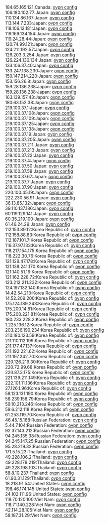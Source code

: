 184.65.165.121:Canada: [ovpn config](vpn/184_65_165_121.ovpn)  
106.180.102.77:Japan: [ovpn config](vpn/106_180_102_77.ovpn)  
110.134.86.167:Japan: [ovpn config](vpn/110_134_86_167.ovpn)  
113.144.7.233:Japan: [ovpn config](vpn/113_144_7_233.ovpn)  
118.106.12.181:Japan: [ovpn config](vpn/118_106_12_181.ovpn)  
119.169.134.154:Japan: [ovpn config](vpn/119_169_134_154.ovpn)  
119.24.28.44:Japan: [ovpn config](vpn/119_24_28_44.ovpn)  
120.74.99.121:Japan: [ovpn config](vpn/120_74_99_121.ovpn)  
124.211.192.57:Japan: [ovpn config](vpn/124_211_192_57.ovpn)  
126.203.3.254:Japan: [ovpn config](vpn/126_203_3_254.ovpn)  
126.224.130.134:Japan: [ovpn config](vpn/126_224_130_134.ovpn)  
133.106.37.40:Japan: [ovpn config](vpn/133_106_37_40.ovpn)  
133.247.138.230:Japan: [ovpn config](vpn/133_247_138_230.ovpn)  
150.147.214.220:Japan: [ovpn config](vpn/150_147_214_220.ovpn)  
153.156.26.8:Japan: [ovpn config](vpn/153_156_26_8.ovpn)  
159.28.136.238:Japan: [ovpn config](vpn/159_28_136_238.ovpn)  
159.28.136.238:Japan: [ovpn config](vpn/159_28_136_238.ovpn)  
163.139.157.43:Japan: [ovpn config](vpn/163_139_157_43.ovpn)  
180.63.152.38:Japan: [ovpn config](vpn/180_63_152_38.ovpn)  
219.100.37.1:Japan: [ovpn config](vpn/219_100_37_1.ovpn)  
219.100.37.108:Japan: [ovpn config](vpn/219_100_37_108.ovpn)  
219.100.37.109:Japan: [ovpn config](vpn/219_100_37_109.ovpn)  
219.100.37.125:Japan: [ovpn config](vpn/219_100_37_125.ovpn)  
219.100.37.138:Japan: [ovpn config](vpn/219_100_37_138.ovpn)  
219.100.37.19:Japan: [ovpn config](vpn/219_100_37_19.ovpn)  
219.100.37.205:Japan: [ovpn config](vpn/219_100_37_205.ovpn)  
219.100.37.211:Japan: [ovpn config](vpn/219_100_37_211.ovpn)  
219.100.37.213:Japan: [ovpn config](vpn/219_100_37_213.ovpn)  
219.100.37.22:Japan: [ovpn config](vpn/219_100_37_22.ovpn)  
219.100.37.4:Japan: [ovpn config](vpn/219_100_37_4.ovpn)  
219.100.37.50:Japan: [ovpn config](vpn/219_100_37_50.ovpn)  
219.100.37.58:Japan: [ovpn config](vpn/219_100_37_58.ovpn)  
219.100.37.67:Japan: [ovpn config](vpn/219_100_37_67.ovpn)  
219.100.37.7:Japan: [ovpn config](vpn/219_100_37_7.ovpn)  
219.100.37.90:Japan: [ovpn config](vpn/219_100_37_90.ovpn)  
220.100.45.19:Japan: [ovpn config](vpn/220_100_45_19.ovpn)  
222.230.56.91:Japan: [ovpn config](vpn/222_230_56_91.ovpn)  
36.13.85.132:Japan: [ovpn config](vpn/36_13_85_132.ovpn)  
39.110.137.186:Japan: [ovpn config](vpn/39_110_137_186.ovpn)  
60.119.129.141:Japan: [ovpn config](vpn/60_119_129_141.ovpn)  
60.35.219.100:Japan: [ovpn config](vpn/60_35_219_100.ovpn)  
61.46.24.29:Japan: [ovpn config](vpn/61_46_24_29.ovpn)  
112.153.89.12:Korea Republic of: [ovpn config](vpn/112_153_89_12.ovpn)  
112.158.88.83:Korea Republic of: [ovpn config](vpn/112_158_88_83.ovpn)  
112.187.101.7:Korea Republic of: [ovpn config](vpn/112_187_101_7.ovpn)  
116.37.97.133:Korea Republic of: [ovpn config](vpn/116_37_97_133.ovpn)  
118.217.154.175:Korea Republic of: [ovpn config](vpn/118_217_154_175.ovpn)  
118.222.30.76:Korea Republic of: [ovpn config](vpn/118_222_30_76.ovpn)  
121.129.47.178:Korea Republic of: [ovpn config](vpn/121_129_47_178.ovpn)  
121.138.241.170:Korea Republic of: [ovpn config](vpn/121_138_241_170.ovpn)  
121.140.51.16:Korea Republic of: [ovpn config](vpn/121_140_51_16.ovpn)  
121.162.228.72:Korea Republic of: [ovpn config](vpn/121_162_228_72.ovpn)  
123.212.211.232:Korea Republic of: [ovpn config](vpn/123_212_211_232.ovpn)  
124.197.132.140:Korea Republic of: [ovpn config](vpn/124_197_132_140.ovpn)  
14.42.54.213:Korea Republic of: [ovpn config](vpn/14_42_54_213.ovpn)  
14.52.209.200:Korea Republic of: [ovpn config](vpn/14_52_209_200.ovpn)  
175.124.189.243:Korea Republic of: [ovpn config](vpn/175_124_189_243.ovpn)  
175.200.14.81:Korea Republic of: [ovpn config](vpn/175_200_14_81.ovpn)  
175.200.221.81:Korea Republic of: [ovpn config](vpn/175_200_221_81.ovpn)  
180.233.228.2:Korea Republic of: [ovpn config](vpn/180_233_228_2.ovpn)  
1.225.136.12:Korea Republic of: [ovpn config](vpn/1_225_136_12.ovpn)  
203.236.190.234:Korea Republic of: [ovpn config](vpn/203_236_190_234.ovpn)  
210.180.123.59:Korea Republic of: [ovpn config](vpn/210_180_123_59.ovpn)  
211.110.112.199:Korea Republic of: [ovpn config](vpn/211_110_112_199.ovpn)  
211.177.47.137:Korea Republic of: [ovpn config](vpn/211_177_47_137.ovpn)  
211.192.221.62:Korea Republic of: [ovpn config](vpn/211_192_221_62.ovpn)  
211.197.242.70:Korea Republic of: [ovpn config](vpn/211_197_242_70.ovpn)  
220.126.219.30:Korea Republic of: [ovpn config](vpn/220_126_219_30.ovpn)  
220.72.99.68:Korea Republic of: [ovpn config](vpn/220_72_99_68.ovpn)  
220.87.3.175:Korea Republic of: [ovpn config](vpn/220_87_3_175.ovpn)  
221.139.211.149:Korea Republic of: [ovpn config](vpn/221_139_211_149.ovpn)  
222.101.11.136:Korea Republic of: [ovpn config](vpn/222_101_11_136.ovpn)  
27.126.1.96:Korea Republic of: [ovpn config](vpn/27_126_1_96.ovpn)  
58.123.131.190:Korea Republic of: [ovpn config](vpn/58_123_131_190.ovpn)  
58.239.158.79:Korea Republic of: [ovpn config](vpn/58_239_158_79.ovpn)  
59.10.213.246:Korea Republic of: [ovpn config](vpn/59_10_213_246.ovpn)  
59.6.212.118:Korea Republic of: [ovpn config](vpn/59_6_212_118.ovpn)  
61.253.119.70:Korea Republic of: [ovpn config](vpn/61_253_119_70.ovpn)  
46.45.15.168:Russian Federation: [ovpn config](vpn/46_45_15_168.ovpn)  
5.44.7.104:Russian Federation: [ovpn config](vpn/5_44_7_104.ovpn)  
92.37.143.212:Russian Federation: [ovpn config](vpn/92_37_143_212.ovpn)  
94.245.135.38:Russian Federation: [ovpn config](vpn/94_245_135_38.ovpn)  
94.245.147.25:Russian Federation: [ovpn config](vpn/94_245_147_25.ovpn)  
95.28.219.32:Russian Federation: [ovpn config](vpn/95_28_219_32.ovpn)  
171.5.15.23:Thailand: [ovpn config](vpn/171_5_15_23.ovpn)  
49.228.106.2:Thailand: [ovpn config](vpn/49_228_106_2.ovpn)  
49.228.178.219:Thailand: [ovpn config](vpn/49_228_178_219.ovpn)  
49.228.198.103:Thailand: [ovpn config](vpn/49_228_198_103.ovpn)  
58.8.10.237:Thailand: [ovpn config](vpn/58_8_10_237.ovpn)  
61.90.31.129:Thailand: [ovpn config](vpn/61_90_31_129.ovpn)  
18.218.91.54:United States: [ovpn config](vpn/18_218_91_54.ovpn)  
198.46.174.145:United States: [ovpn config](vpn/198_46_174_145.ovpn)  
24.102.111.96:United States: [ovpn config](vpn/24_102_111_96.ovpn)  
118.70.120.100:Viet Nam: [ovpn config](vpn/118_70_120_100.ovpn)  
118.71.140.228:Viet Nam: [ovpn config](vpn/118_71_140_228.ovpn)  
42.114.28.105:Viet Nam: [ovpn config](vpn/42_114_28_105.ovpn)  
58.187.31.29:Viet Nam: [ovpn config](vpn/58_187_31_29.ovpn)  
